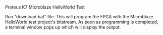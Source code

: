 Proteus K7 Microblaze HelloWorld Test

Run "download.bat" file. This will program the FPGA with the Microblaze HelloWorld test project's bitstream. As soon as programming is completed, a terminal window pops up which will display the output.